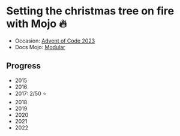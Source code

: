 # Setting the christmas tree on fire with Mojo :fire:

- Occasion: [Advent of Code 2023](https://adventofcode.com/2023)
- Docs Mojo: [Modular](https://docs.modular.com/mojo/)

## Progress
- 2015
- 2016
- 2017: 2/50 :star:
- 2018
- 2019
- 2020
- 2021
- 2022
